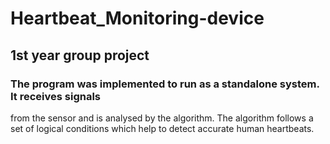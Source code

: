 # Heartbeat_Monitoring-device
## 1st year group project
### The program was implemented to run as a standalone system. It receives signals
from the sensor and is analysed by the algorithm. The algorithm follows a set of
logical conditions which help to detect accurate human heartbeats.
